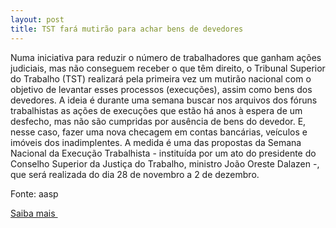 ```yaml
---
layout: post
title: TST fará mutirão para achar bens de devedores
---
```

<p>Numa iniciativa para reduzir o número de trabalhadores que ganham ações judiciais, mas não conseguem receber o que têm direito, o Tribunal Superior do Trabalho (TST) realizará pela primeira vez um mutirão nacional com o objetivo de levantar esses processos (execuções), assim como bens dos devedores. A ideia é durante uma semana buscar nos arquivos dos fóruns trabalhistas as ações de execuções que estão há anos à espera de um desfecho, mas não são cumpridas por ausência de bens do devedor. E, nesse caso, fazer uma nova checagem em contas bancárias, veículos e imóveis dos inadimplentes. A medida é uma das propostas da Semana Nacional da Execução Trabalhista - instituída por um ato do presidente do Conselho Superior da Justiça do Trabalho, ministro João Oreste Dalazen -, que será realizada do dia 28 de novembro a 2 de dezembro.</p><p>Fonte: aasp</p><p><a href="http://www.aasp.org.br/aasp/imprensa/clipping/cli_noticia.asp?idnot=10669" target="_blank">Saiba mais </a></p>
